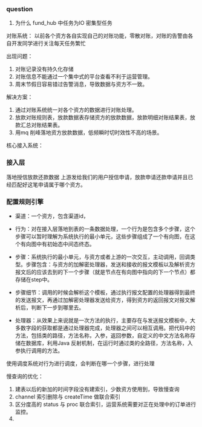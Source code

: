 ### question
1. 为什么 fund_hub 中任务为IO 密集型任务


对账系统：
以前各个资方各自实现自己的对账功能，零散对账，对账的告警由各自开发同学进行关注每天任务繁忙

出现问题：
1. 对账记录没有持久化存储
2. 对账信息不能通过一个集中式的平台查看不利于运营管理。
3. 周末节假日容易错过告警消息，导致数据与资方不一致。

解决方案：
1. 通过对账系统统一对各个资方的数据进行对账处理。
2. 放款对账规则表，放款数据表存储资方的放款数据，放款明细对账结果表，放款汇总对账结果表。
3. 用mq 削峰落地资方放款数据，低频瞬时切时效性不高的场景。

核心接入系统：
### 接入层
落地授信放款还款数据
上游发给我们的用户授信申请，放款申请还款申请并且已经匹配好这笔申请属于哪个资方。

### 配置规则引擎
- 渠道：一个资方，包含渠道id，

- 行为：对在接入层落地到表的一条数据处理，一个行为是包含多个步骤，这个步骤可以暂时理解为系统执行的最小单元，这些步骤组成了一个有向图，在这个有向图中有初始态中间态终态。

- 步骤：系统执行的最小单元，与资方或者上游的一次交互，主动调用，回调类型。步骤包含：与资方的加解密处理器，发送和接收的报文模板以及解析资方报文后的应该去到的下一个步骤（就是节点在有向图中指向的下一个节点）都存储在step中。

- 步骤细节：调用的时候会解析这个模板，通过执行报文配置的处理器得到最终的发送报文，再通过加解密处理器发送给资方，得到资方的返回报文对报文解析后，判断下一步到哪里去。

- 处理器：从效果上来说就是一次方法的执行，主要存在与发送报文模板中，大多数字段的获取都是通过处理器完成，处理器之间可以相互调用。把代码中的方法，包括类的路径，方法名称，入参，返回参数，自定义的中文方法名称存储在数据库，利用Java 反射机制，在运行时通过类的全路径，方法名称，入参执行调用的方法。


使用调度系统对行为进行调度，会判断在哪一个步骤，进行处理


慢查询的优化：
1. 建表以后的新加的时间字段没有建索引，少数资方使用到，导致慢查询
2. channel 索引删除与 createTime 做联合索引
3. 区分度高的 status 与 proc 联合索引，运营系统需要对正在处理中的订单进行监控。
4. 
